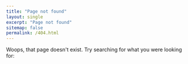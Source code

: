 ```yaml
---
title: "Page not found"
layout: single
excerpt: "Page not found"
sitemap: false
permalink: /404.html
---
```


Woops, that page doesn't exist. Try searching for what you were looking for:

<script type="text/javascript">
  var GOOG_FIXURL_LANG = 'en';
  var GOOG_FIXURL_SITE = '{{ site.url }}'
</script>
<script type="text/javascript"
  src="//linkhelp.clients.google.com/tbproxy/lh/wm/fixurl.js">
</script>
